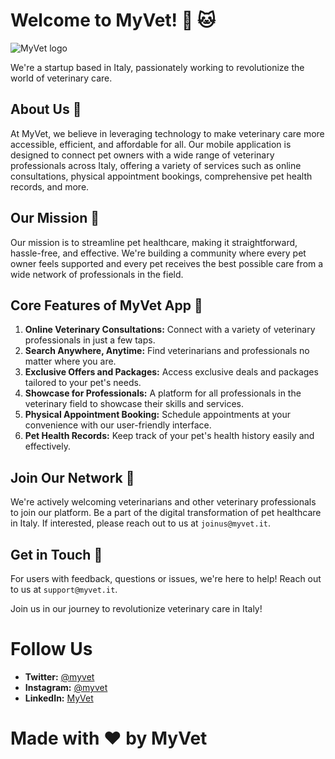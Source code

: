 # Welcome to MyVet! :dog: :cat:

![MyVet logo](URL_of_your_logo)

We're a startup based in Italy, passionately working to revolutionize the world of veterinary care.

## About Us :scroll:

At MyVet, we believe in leveraging technology to make veterinary care more accessible, efficient, and affordable for all. Our mobile application is designed to connect pet owners with a wide range of veterinary professionals across Italy, offering a variety of services such as online consultations, physical appointment bookings, comprehensive pet health records, and more.

## Our Mission :dart:

Our mission is to streamline pet healthcare, making it straightforward, hassle-free, and effective. We're building a community where every pet owner feels supported and every pet receives the best possible care from a wide network of professionals in the field.

## Core Features of MyVet App :iphone:

1. **Online Veterinary Consultations:** Connect with a variety of veterinary professionals in just a few taps.
2. **Search Anywhere, Anytime:** Find veterinarians and professionals no matter where you are.
3. **Exclusive Offers and Packages:** Access exclusive deals and packages tailored to your pet's needs.
4. **Showcase for Professionals:** A platform for all professionals in the veterinary field to showcase their skills and services.
5. **Physical Appointment Booking:** Schedule appointments at your convenience with our user-friendly interface.
6. **Pet Health Records:** Keep track of your pet's health history easily and effectively.

## Join Our Network :handshake:

We're actively welcoming veterinarians and other veterinary professionals to join our platform. Be a part of the digital transformation of pet healthcare in Italy. If interested, please reach out to us at `joinus@myvet.it`.

## Get in Touch :email:

For users with feedback, questions or issues, we're here to help! Reach out to us at `support@myvet.it`.

Join us in our journey to revolutionize veterinary care in Italy!

# Follow Us

- **Twitter:** [@myvet](URL_of_your_Twitter)
- **Instagram:** [@myvet](URL_of_your_Instagram)
- **LinkedIn:** [MyVet](URL_of_your_LinkedIn)

# Made with :heart: by MyVet
